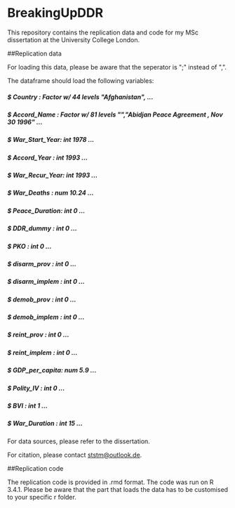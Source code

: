 # BreakingUpDDR
This repository contains the replication data and code for my MSc dissertation at the University College London.

##Replication data

For loading this data, please be aware that the seperator is ";" instead of ",".

The dataframe should load the following variables:

##### $ Country       : Factor w/ 44 levels "Afghanistan", ...
##### $ Accord_Name   : Factor w/ 81 levels "","Abidjan Peace Agreement , Nov 30 1996" ...
##### $ War_Start_Year: int  1978 ...
##### $ Accord_Year   : int  1993 ...
##### $ War_Recur_Year: int  1993 ...
##### $ War_Deaths    : num  10.24  ...
##### $ Peace_Duration: int  0 ...
##### $ DDR_dummy     : int  0 ...
##### $ PKO           : int  0 ...
##### $ disarm_prov   : int  0 ...
##### $ disarm_implem : int  0 ...
##### $ demob_prov    : int  0 ...
##### $ demob_implem  : int  0 ...
##### $ reint_prov    : int  0 ...
##### $ reint_implem  : int  0 ...
##### $ GDP_per_capita: num  5.9 ...
##### $ Polity_IV     : int  0 ...
##### $ BVI           : int  1 ...
##### $ War_Duration  : int  15 ...
 
 For data sources, please refer to the dissertation.
 
 For citation, please contact ststm@outlook.de.
 
##Replication code
 
The replication code is provided in .rmd format. The code was run on R 3.4.1. Please be aware that the part that loads the data has to be customised to your specific r folder.
